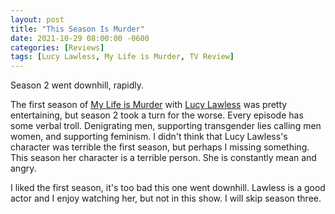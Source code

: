```yaml
---
layout: post
title: "This Season Is Murder"
date: 2021-10-29 08:00:00 -0600
categories: [Reviews]
tags: [Lucy Lawless, My Life is Murder, TV Review]
---
```


Season 2 went downhill, rapidly.

The first season of [My Life is Murder](https://www.imdb.com/title/tt10584446/) with [Lucy Lawless](https://www.imdb.com/name/nm0005128/) was pretty entertaining, but season 2 took a turn for the worse. Every episode has some verbal troll. Denigrating men, supporting transgender lies calling men women, and supporting feminism. I didn't think that Lucy Lawless's character was terrible the first season, but perhaps I missing something. This season her character is a terrible person. She is constantly mean and angry.

I liked the first season, it's too bad this one went downhill. Lawless is a good actor and I enjoy watching her, but not in this show. I will skip season three.
